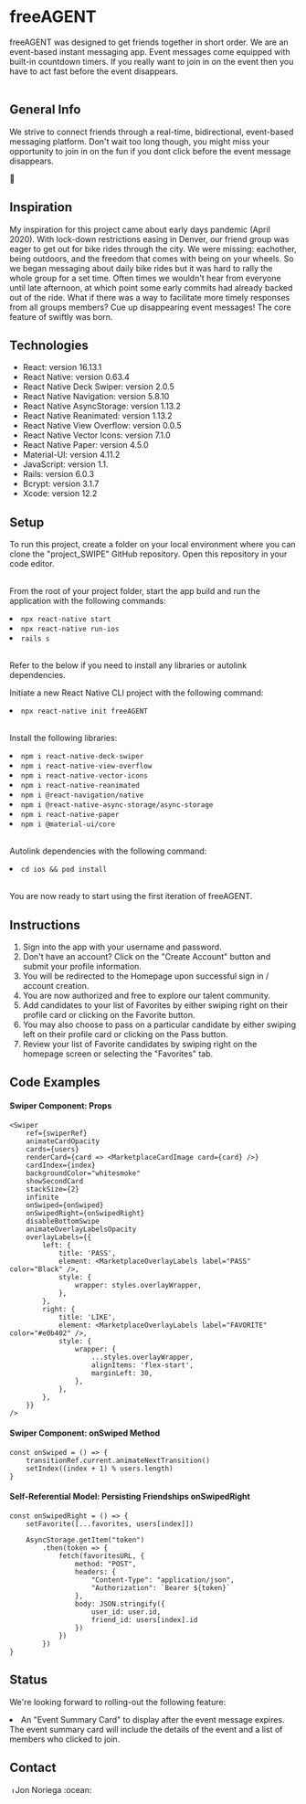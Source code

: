 <h1>freeAGENT</h1>
freeAGENT was designed to get friends together in short order. We are an event-based instant messaging app. Event messages come equipped with built-in countdown timers. If you really want to join in on the event then you have to act fast before the event disappears.
<br></br>
<h2>General Info</h2>
<p>
We strive to connect friends through a real-time, bidirectional, event-based messaging platform. Don't wait too long though, you might miss your opportunity to join in on the fun if you dont click before the event message disappears.

:blue_heart:
</p>

<h2>Inspiration</h2>

<p>
My inspiration for this project came about early days pandemic (April 2020). With lock-down restrictions easing in Denver, our friend group was eager to get out for bike rides through the city. We were missing: eachother, being outdoors, and the freedom that comes with being on your wheels. So we began messaging about daily bike rides but it was hard to rally the whole group for a set time. Often times we wouldn't hear from everyone until late afternoon, at which point some early commits had already backed out of the ride. What if there was a way to facilitate more timely responses from all groups members? Cue up disappearing event messages! The core feature of swiftly was born.
</p>

<h2>Technologies</h2>

<ul>
 <li>React: version 16.13.1</li>
 <li>React Native: version 0.63.4</li>
 <li>React Native Deck Swiper: version 2.0.5</li>
 <li>React Native Navigation: version 5.8.10</li>
 <li>React Native AsyncStorage: version 1.13.2</li>
 <li>React Native Reanimated: version 1.13.2</li>
 <li>React Native View Overflow: version 0.0.5</li>
 <li>React Native Vector Icons: version 7.1.0</li>
 <li>React Native Paper: version 4.5.0</li>
 <li>Material-UI: version 4.11.2</li>
 <li>JavaScript: version 1.1.</li>
 <li>Rails: version 6.0.3</li>
 <li>Bcrypt: version 3.1.7</li>
 <li>Xcode: version 12.2</li>
</ul>

<h2>Setup</h2>
To run this project, create a folder on your local environment where you can clone the "project_SWIPE" GitHub repository. Open this repository in your code editor.<br><br>

From the root of your project folder, start the app build and run the application with the following commands:<br>
<li><code>npx react-native start</code></li>
<li><code>npx react-native run-ios</code></li>
<li><code>rails s</code></li><br>

Refer to the below if you need to install any libraries or autolink dependencies.<br>

Initiate a new React Native CLI project with the following command:<br>
<li><code>npx react-native init freeAGENT</code></li><br>

Install the following libraries:<br>
<li><code>npm i react-native-deck-swiper</code></li>
<li><code>npm i react-native-view-overflow</code></li>
<li><code>npm i react-native-vector-icons</code></li>
<li><code>npm i react-native-reanimated</code></li>
<li><code>npm i @react-navigation/native</code></li>
<li><code>npm i @react-native-async-storage/async-storage</code></li>
<li><code>npm i react-native-paper</code></li>
<li><code>npm i @material-ui/core</code></li><br>

Autolink dependencies with the following command:<br>
<li><code>cd ios && pod install</code></li><br>

You are now ready to start using the first iteration of freeAGENT.<br>

<h2>Instructions</h2>
<ol>
 <li>Sign into the app with your username and password.</li>
 <li>Don't have an account? Click on the "Create Account" button and submit your profile information.</li>
 <li>You will be redirected to the Homepage upon successful sign in / account creation.</li>
 <li>You are now authorized and free to explore our talent community.</li>
 <li>Add candidates to your list of Favorites by either swiping right on their profile card or clicking on the Favorite button.</li>
 <li>You may also choose to pass on a particular candidate by either swiping left on their profile card or clicking on the Pass button.</li>
 <li>Review your list of Favorite candidates by swiping right on the homepage screen or selecting the "Favorites" tab.</li>
</ol>

<h2>Code Examples</h2>

<h4>Swiper Component: Props</h4>

```
<Swiper
    ref={swiperRef}
    animateCardOpacity
    cards={users}
    renderCard={card => <MarketplaceCardImage card={card} />}
    cardIndex={index}
    backgroundColor="whitesmoke"
    showSecondCard
    stackSize={2}
    infinite
    onSwiped={onSwiped}
    onSwipedRight={onSwipedRight}
    disableBottomSwipe
    animateOverlayLabelsOpacity
    overlayLabels={{
        left: {
            title: 'PASS',
            element: <MarketplaceOverlayLabels label="PASS" color="Black" />,
            style: {
                wrapper: styles.overlayWrapper,
            },
        },
        right: {
            title: 'LIKE',
            element: <MarketplaceOverlayLabels label="FAVORITE" color="#e0b402" />,
            style: {
                wrapper: {
                    ...styles.overlayWrapper,
                    alignItems: 'flex-start',
                    marginLeft: 30,
                },
            },
        },
    }}
/>
```

<h4>Swiper Component: onSwiped Method</h4>

```
const onSwiped = () => {
    transitionRef.current.animateNextTransition()
    setIndex((index + 1) % users.length)
}
```

<h4>Self-Referential Model: Persisting Friendships onSwipedRight</h4>

```
const onSwipedRight = () => {
    setFavorite([...favorites, users[index]])

    AsyncStorage.getItem("token")
        .then(token => {
            fetch(favoritesURL, {
                method: "POST",
                headers: {
                    "Content-Type": "application/json",
                    "Authorization": `Bearer ${token}`
                },
                body: JSON.stringify({
                    user_id: user.id,
                    friend_id: users[index].id
                })
            })
        })
}
```

<h2>Status</h2>

We're looking forward to rolling-out the following feature:
<li>An "Event Summary Card" to display after the event message expires. The event summary card will include the details of the event and a list of members who clicked to join.</li>

<h2>Contact</h2>
<a href="https://www.linkedin.com/in/jonathannoriega/"><img src="https://user-images.githubusercontent.com/68958970/94946276-dc7b8a00-04a9-11eb-9431-366689b9fa06.png" alt="Jon Noriega" style="width:10px;height:10px;"></a>Jon Noriega :ocean:<br>
